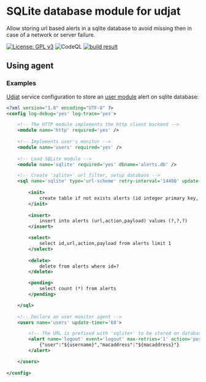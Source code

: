 # SQLite database module for udjat

Allow storing url based alerts in a sqlite database to avoid missing then in case of a network or server failure.

[![License: GPL v3](https://img.shields.io/badge/License-GPL%20v3-blue.svg)](https://www.gnu.org/licenses/gpl-3.0)
![CodeQL](https://github.com/PerryWerneck/udjat-module-sqlite/workflows/CodeQL/badge.svg?branch=master)
[![build result](https://build.opensuse.org/projects/home:PerryWerneck:udjat/packages/udjat-module-sqlite/badge.svg?type=percent)](https://build.opensuse.org/package/show/home:PerryWerneck:udjat/udjat-module-sqlite)

## Using agent

### Examples

[Udjat](../../../udjat) service configuration to store an [user module](../../../udjat-module-users) alert on sqlite database:

```xml
<?xml version="1.0" encoding="UTF-8" ?>
<config log-debug='yes' log-trace='yes'>

	<!-- The HTTP module implements the http client backend -->
	<module name='http' required='yes' />
	
	<!-- Implements user's monitor -->
	<module name='users' required='yes' />
	
	<!-- Load SQLite module -->
	<module name='sqlite' required='yes' dbname='alerts.db' />	

	<!-- Create 'sqlite+' url filter, setup database -->
	<sql name='sqlite' type='url-scheme' retry-interval='14400' update-timer='14400'>
	
		<init>
			create table if not exists alerts (id integer primary key, inserted timestamp default CURRENT_TIMESTAMP, url text, action text, payload text)
		</init>
		
		<insert>
			insert into alerts (url,action,payload) values (?,?,?)
		</insert>

		<select>
			select id,url,action,payload from alerts limit 1
		</select>
		
		<delete>
			delete from alerts where id=?
		</delete>

		<pending>
			select count (*) from alerts
		</pending>

	</sql>
	
	<!-- Declare an user monitor agent -->
	<users name='users' update-timer='60'>

		<!-- The URL is prefixed with 'sqlite+' to be stored on database -->
		<alert name='logout' event='logout' max-retries='1' action='post' url='sqlite+http://localhost'>
			{"user":"${username}","macaddress":"${macaddress}"}
		</alert>

	</users>
	
</config>
```


